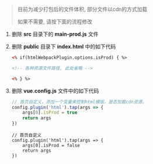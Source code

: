 > 目前为减少打包后的文件体积, 部分文件以cdn的方式加载
>
> 如果不需要, 请按下面的流程修改

1. 删除 **src** 目录下的 **main-prod.js** 文件

2. 删除 **public** 目录下 **index.html** 中的如下代码

	```html
	<% if(htmlWebpackPlugin.options.isProd) { %>

	<!-- 各种资源文件路径, 此处省略 -->

    <% } %>
	```

3. 删除 **vue.config.js** 文件中的如下代码

	```js
	// 首页自定义，添加一个变量来控制html模版，是否加载cdn资源。
	config.plugin('html').tap(args => {
		args[0].isProd = true
		return args
	})
	```

	```
	// 首页自定义
	config.plugin('html').tap(args => {
		args[0].isProd = false
		return args
	})
	```